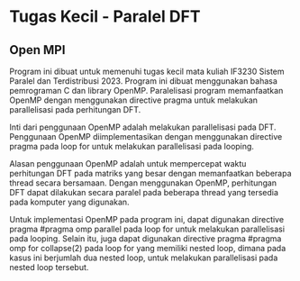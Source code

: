 # Tugas Kecil - Paralel DFT

## Open MPI

Program ini dibuat untuk memenuhi tugas kecil mata kuliah IF3230 Sistem Paralel dan Terdistribusi 2023. Program ini dibuat menggunakan bahasa pemrograman C dan library OpenMP. Paralelisasi program memanfaatkan OpenMP dengan menggunakan directive pragma untuk melakukan parallelisasi pada perhitungan DFT.

Inti dari penggunaan OpenMP adalah melakukan parallelisasi pada DFT. Penggunaan OpenMP diimplementasikan dengan menggunakan directive pragma pada loop for untuk melakukan parallelisasi pada looping.

Alasan penggunaan OpenMP adalah untuk mempercepat waktu perhitungan DFT pada matriks yang besar dengan memanfaatkan beberapa thread secara bersamaan. Dengan menggunakan OpenMP, perhitungan DFT dapat dilakukan secara paralel pada beberapa thread yang tersedia pada komputer yang digunakan.

Untuk implementasi OpenMP pada program ini, dapat digunakan directive pragma #pragma omp parallel pada loop for untuk melakukan parallelisasi pada looping. Selain itu, juga dapat digunakan directive pragma #pragma omp for collapse(2) pada loop for yang memiliki nested loop, dimana pada kasus ini berjumlah dua nested loop, untuk melakukan parallelisasi pada nested loop tersebut.